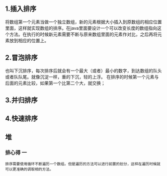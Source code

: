 
## 1.插入排序
   将数组第一个元素当做一个独立数组，新的元素根据大小插入到原数组的相应位置里面，这样就实现数组的排序。在java里面要设计一个可以改变长度的数组指向这个方法。在执行的时候新元素需要不断与原来数组里面的元素作对比，之后再将元素放到相应的位置上。    
## 2.冒泡排序
也叫下沉排序，每次排序后就会有一个最大（或者）最小的数字，到达数组的队头或者队队尾。就像沉淀一样，重的下沉，轻的上浮。
在排序的时候第一个元素与后面的元素比较，如果第一个比第二个大，就交换；
## 3.并归排序
## 4.快速排序
## 堆
### 排心得 一
    排序需要使用循环不断遍历一个数组。但是遍历的方法可以进行前置的划分，这样在遍历时候就可以更准确的调取相的方法。